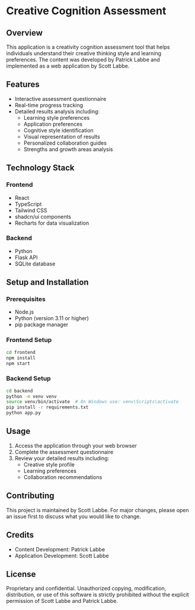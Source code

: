 # Creative Cognition Assessment

## Overview
This application is a creativity cognition assessment tool that helps individuals understand their creative thinking style and learning preferences. The content was developed by Patrick Labbe and implemented as a web application by Scott Labbe.

## Features
- Interactive assessment questionnaire
- Real-time progress tracking
- Detailed results analysis including:
  - Learning style preferences
  - Application preferences
  - Cognitive style identification
  - Visual representation of results
  - Personalized collaboration guides
  - Strengths and growth areas analysis

## Technology Stack
### Frontend
- React
- TypeScript
- Tailwind CSS
- shadcn/ui components
- Recharts for data visualization

### Backend
- Python
- Flask API
- SQLite database

## Setup and Installation
### Prerequisites
- Node.js
- Python (version 3.11 or higher)
- pip package manager

### Frontend Setup
```bash
cd frontend
npm install
npm start
```

### Backend Setup
```bash
cd backend
python -m venv venv
source venv/bin/activate  # On Windows use: venv\Scripts\activate
pip install -r requirements.txt
python app.py
```

## Usage
1. Access the application through your web browser
2. Complete the assessment questionnaire
3. Review your detailed results including:
   - Creative style profile
   - Learning preferences
   - Collaboration recommendations

## Contributing
This project is maintained by Scott Labbe. For major changes, please open an issue first to discuss what you would like to change.

## Credits
- Content Development: Patrick Labbe
- Application Development: Scott Labbe

## License
Proprietary and confidential. Unauthorized copying, modification, distribution, or use of this software is strictly prohibited without the explicit permission of Scott Labbe and Patrick Labbe.

